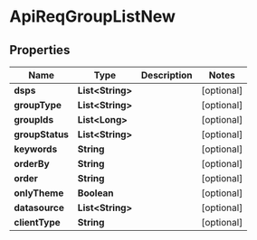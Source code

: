 

# ApiReqGroupListNew


## Properties

Name | Type | Description | Notes
------------ | ------------- | ------------- | -------------
**dsps** | **List&lt;String&gt;** |  |  [optional]
**groupType** | **List&lt;String&gt;** |  |  [optional]
**groupIds** | **List&lt;Long&gt;** |  |  [optional]
**groupStatus** | **List&lt;String&gt;** |  |  [optional]
**keywords** | **String** |  |  [optional]
**orderBy** | **String** |  |  [optional]
**order** | **String** |  |  [optional]
**onlyTheme** | **Boolean** |  |  [optional]
**datasource** | **List&lt;String&gt;** |  |  [optional]
**clientType** | **String** |  |  [optional]



